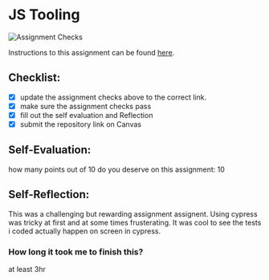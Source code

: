 JS Tooling
===================================
![Assignment Checks](https://github.com/IT3049C-Summer20/3-rock-paper-scissors-zmstenger/workflows/Assignment%20Checks/badge.svg)

Instructions to this assignment can be found [here](https://it3049c.github.io/docs/labs/tooling/).

## Checklist:
- [x] update the assignment checks above to the correct link.
- [x] make sure the assignment checks pass
- [x] fill out the self evaluation and Reflection
- [x] submit the repository link on Canvas

## Self-Evaluation: 
how many points out of 10 do you deserve on this assignment: 10

## Self-Reflection:
This was a challenging but rewarding assignment assignent. Using cypress was tricky at first and at some times frusterating. It was cool to see the tests i coded actually happen on screen in cypress.


### How long it took me to finish this?
at least 3hr
